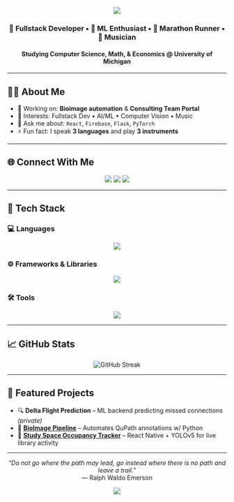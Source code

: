 <!-- Header Banner -->
<p align="center">
  <img src="https://capsule-render.vercel.app/api?type=waving&color=0:0f2027,100:2c5364&height=200&section=header&text=Hi,+I'm+Zach!&fontSize=45&fontColor=ffffff&animation=fadeIn" />
</p>

<h3 align="center">🚀 Fullstack Developer • 🧠 ML Enthusiast • 🏃 Marathon Runner • 🎸 Musician</h3>
<h4 align="center">Studying Computer Science, Math, & Economics @ University of Michigan</h4>

---

## 👨‍💻 About Me  

- 🔭 Working on: **Bioimage automation** & **Consulting Team Portal**  
- 🧠 Interests: Fullstack Dev • AI/ML • Computer Vision • Music  
- 💬 Ask me about: `React`, `Firebase`, `Flask`, `PyTorch`  
- ⚡ Fun fact: I speak **3 languages** and play **3 instruments**  

---

## 🌐 Connect With Me  

<p align="center">
  <a href="mailto:zyoonkim@umich.edu" target="_blank"><img src="https://img.shields.io/badge/Email-D14836?style=for-the-badge&logo=gmail&logoColor=white" /></a>
  <a href="https://www.linkedin.com/in/zachary-yoon-kim/" target="_blank"><img src="https://img.shields.io/badge/LinkedIn-0077B5?style=for-the-badge&logo=linkedin&logoColor=white" /></a>
  <a href="https://instagram.com/zachyk51" target="_blank"><img src="https://img.shields.io/badge/Instagram-E4405F?style=for-the-badge&logo=instagram&logoColor=white" /></a>
</p>

---

## 🧰 Tech Stack  

### 💻 Languages  
<p align="center">
  <img src="https://skillicons.dev/icons?i=python,js,ts,cpp,java,html,css,mysql" />
</p>

### ⚙️ Frameworks & Libraries  
<p align="center">
  <img src="https://skillicons.dev/icons?i=react,next,nodejs,flask,firebase,supabase,tailwind,bootstrap,pytorch" />
</p>

### 🛠️ Tools  
<p align="center">
  <img src="https://skillicons.dev/icons?i=git,github,vscode,postman" />
</p>

---

## 📈 GitHub Stats  

<p align="center">
  <img src="https://github-readme-streak-stats.herokuapp.com/?user=zyoonkim&theme=tokyonight" alt="GitHub Streak" />
</p>

---

## 🚀 Featured Projects  

- 🔍 **Delta Flight Prediction** – ML backend predicting missed connections *(private)*  
- 🧬 [**BioImage Pipeline**](https://github.com/zyoonkim/qupathAuto) – Automates QuPath annotations w/ Python  
- 🧭 [**Study Space Occupancy Tracker**](https://github.com/zyoonkim/studysp) – React Native + YOLOv5 for live library activity  

---

<p align="center">
  <em>“Do not go where the path may lead, go instead where there is no path and leave a trail.”</em><br>
  — Ralph Waldo Emerson
</p>

<!-- Footer Banner -->
<p align="center">
  <img src="https://capsule-render.vercel.app/api?type=waving&color=0:2c5364,100:0f2027&height=120&section=footer"/>
</p>
